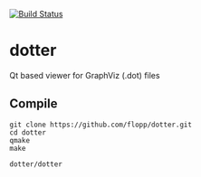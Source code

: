 [![Build Status](https://travis-ci.org/flopp/dotter.svg?branch=master)](https://travis-ci.org/flopp/dotter)

# dotter
Qt based viewer for GraphViz (.dot) files

## Compile

```
git clone https://github.com/flopp/dotter.git
cd dotter
qmake
make

dotter/dotter
```
